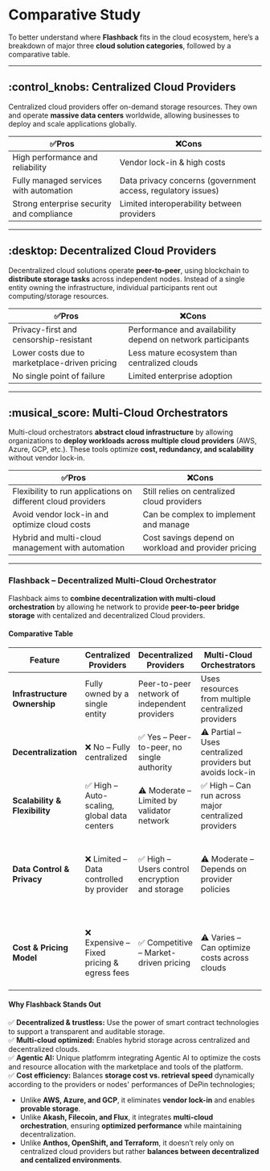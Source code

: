 # Comparative Study

To better understand where **Flashback** fits in the cloud ecosystem, here’s a breakdown of major three **cloud solution categories**, followed by a comparative table.

***

## :control\_knobs: **Centralized Cloud Providers**&#x20;

Centralized cloud providers offer on-demand storage resources. They own and operate **massive data centers** worldwide, allowing businesses to deploy and scale applications globally.

| ✅Pros                                     | ❌Cons                                                        |
| ----------------------------------------- | ------------------------------------------------------------ |
| High performance and reliability          | Vendor lock-in & high costs                                  |
| Fully managed services with automation    | Data privacy concerns (government access, regulatory issues) |
| Strong enterprise security and compliance | Limited interoperability between providers                   |

***

## :desktop: **Decentralized Cloud Providers**

Decentralized cloud solutions operate **peer-to-peer**, using blockchain to **distribute storage tasks** across independent nodes. Instead of a single entity owning the infrastructure, individual participants rent out computing/storage resources.

| ✅Pros                                         | ❌Cons                                                       |
| --------------------------------------------- | ----------------------------------------------------------- |
| Privacy-first and censorship-resistant        | Performance and availability depend on network participants |
| Lower costs due to marketplace-driven pricing | Less mature ecosystem than centralized clouds               |
| No single point of failure                    | Limited enterprise adoption                                 |

***

## :musical\_score: **Multi-Cloud Orchestrators**

Multi-cloud orchestrators **abstract cloud infrastructure** by allowing organizations to **deploy workloads across multiple cloud providers** (AWS, Azure, GCP, etc.). These tools optimize **cost, redundancy, and scalability** without vendor lock-in.

| ✅Pros                                                        | ❌Cons                                                |
| ------------------------------------------------------------ | ---------------------------------------------------- |
| Flexibility to run applications on different cloud providers | Still relies on centralized cloud providers          |
| Avoid vendor lock-in and optimize cloud costs                | Can be complex to implement and manage               |
| Hybrid and multi-cloud management with automation            | Cost savings depend on workload and provider pricing |

***

### **Flashback – Decentralized Multi-Cloud Orchestrator**

Flashback aims to **combine decentralization with multi-cloud orchestration** by allowing he network to provide **peer-to-peer bridge storage** with centalized and decentralized Cloud providers.

#### **Comparative Table**

<table data-full-width="true"><thead><tr><th>Feature</th><th>Centralized Providers </th><th width="212">Decentralized Providers </th><th width="229">Multi-Cloud Orchestrators</th><th>Flashback</th></tr></thead><tbody><tr><td><strong>Infrastructure Ownership</strong></td><td>Fully owned by a single entity</td><td>Peer-to-peer network of independent providers</td><td>Uses resources from multiple centralized providers</td><td>Uses resources from multiple centralized and decentralized providers</td></tr><tr><td><strong>Decentralization</strong></td><td>❌ No – Fully centralized</td><td>✅ Yes – Peer-to-peer, no single authority</td><td>⚠️ Partial – Uses centralized providers but avoids lock-in</td><td>✅ Yes – Trustless &#x26; multi-ecosystem governance</td></tr><tr><td><strong>Scalability &#x26; Flexibility</strong></td><td>✅ High – Auto-scaling, global data centers</td><td>⚠️ Moderate – Limited by validator network</td><td>✅ High – Can run across major centralized providers</td><td>✅ High – Multi-cloud policies with seamless connection </td></tr><tr><td><strong>Data Control &#x26; Privacy</strong></td><td>❌ Limited – Data controlled by provider</td><td>✅ High – Users control encryption and storage</td><td>⚠️ Moderate – Depends on provider policies</td><td>✅ High – AI-driven recommendations and manual settings for full control over encryption and storage </td></tr><tr><td><strong>Cost &#x26; Pricing Model</strong></td><td>❌ Expensive – Fixed pricing &#x26; egress fees</td><td>✅ Competitive – Market-driven pricing</td><td>⚠️ Varies – Can optimize costs across clouds</td><td>✅ Dynamic pricing – Optimized based on user' need and usage, and marketplace pricing</td></tr></tbody></table>

#### **Why Flashback Stands Out**

✅ **Decentralized & trustless:** Use the power of smart contract technologies to support a transparent and auditable storage.\
✅ **Multi-cloud optimized:** Enables hybrid storage across centralized and decentralized clouds.\
✅ **Agentic AI:** Unique platfomrm integrating Agentic AI to optimize the costs and resource allocation with the marketplace and tools of the platform.\
✅ **Cost efficiency:** Balances **storage cost vs. retrieval speed** dynamically according to the providers or nodes' performances of DePin technologies;

* Unlike **AWS, Azure, and GCP**, it eliminates **vendor lock-in** and enables **provable storage**.
* Unlike **Akash, Filecoin, and Flux**, it integrates **multi-cloud orchestration**, ensuring **optimized performance** while maintaining decentralization.
* Unlike **Anthos, OpenShift, and Terraform**, it doesn’t rely only on centralized cloud providers but rather **balances between decentralized and centalized environments**.



















